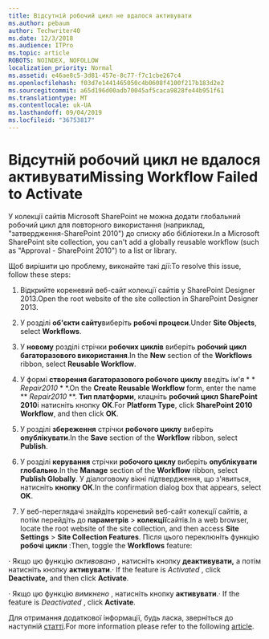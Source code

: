 ```yaml
---
title: Відсутній робочий цикл не вдалося активувати
ms.author: pebaum
author: Techwriter40
ms.date: 12/3/2018
ms.audience: ITPro
ms.topic: article
ROBOTS: NOINDEX, NOFOLLOW
localization_priority: Normal
ms.assetid: e46ae8c5-3d81-457e-8c77-f7c1cbe267c4
ms.openlocfilehash: f03d7e1441465050c4b0608f4100f217b183d2e2
ms.sourcegitcommit: a65d196d00adb70045af5caca9828fe44b951f61
ms.translationtype: MT
ms.contentlocale: uk-UA
ms.lasthandoff: 09/04/2019
ms.locfileid: "36753817"
---
```

# <a name="missing-workflow-failed-to-activate"></a><span data-ttu-id="87ab4-102">Відсутній робочий цикл не вдалося активувати</span><span class="sxs-lookup"><span data-stu-id="87ab4-102">Missing Workflow Failed to Activate</span></span>

<span data-ttu-id="87ab4-103">У колекції сайтів Microsoft SharePoint не можна додати глобальний робочий цикл для повторного використання (наприклад, "затвердження-SharePoint 2010") до списку або бібліотеки.</span><span class="sxs-lookup"><span data-stu-id="87ab4-103">In a Microsoft SharePoint site collection, you can't add a globally reusable workflow (such as "Approval - SharePoint 2010") to a list or library.</span></span>
  
<span data-ttu-id="87ab4-104">Щоб вирішити цю проблему, виконайте такі дії:</span><span class="sxs-lookup"><span data-stu-id="87ab4-104">To resolve this issue, follow these steps:</span></span> 
  
1. <span data-ttu-id="87ab4-105">Відкрийте кореневий веб-сайт колекції сайтів у SharePoint Designer 2013.</span><span class="sxs-lookup"><span data-stu-id="87ab4-105">Open the root website of the site collection in SharePoint Designer 2013.</span></span>
  
2. <span data-ttu-id="87ab4-106">У розділі **об'єкти сайту**виберіть **робочі процеси**.</span><span class="sxs-lookup"><span data-stu-id="87ab4-106">Under **Site Objects**, select **Workflows**.</span></span> 
  
3. <span data-ttu-id="87ab4-107">У **новому** розділі стрічки **робочих циклів** виберіть **робочий цикл багаторазового використання**.</span><span class="sxs-lookup"><span data-stu-id="87ab4-107">In the **New** section of the **Workflows** ribbon, select **Reusable Workflow**.</span></span> 
  
4. <span data-ttu-id="87ab4-108">У формі **створення багаторазового робочого циклу** введіть ім'я \* \* *Repair2010* \* \*.</span><span class="sxs-lookup"><span data-stu-id="87ab4-108">On the **Create Reusable Workflow** form, enter the name \*\* *Repair2010* \*\*.</span></span> <span data-ttu-id="87ab4-109">**Тип платформи**, клацніть **робочий цикл SharePoint 2010**і натисніть кнопку **OK**.</span><span class="sxs-lookup"><span data-stu-id="87ab4-109">For **Platform Type**, click **SharePoint 2010 Workflow**, and then click **OK**.</span></span> 
  
1. <span data-ttu-id="87ab4-110">У розділі **збереження** стрічки **робочого циклу** виберіть **опублікувати**.</span><span class="sxs-lookup"><span data-stu-id="87ab4-110">In the **Save** section of the **Workflow** ribbon, select **Publish**.</span></span> 
  
2. <span data-ttu-id="87ab4-111">У розділі **керування** стрічки **робочого циклу** виберіть **опублікувати глобально**.</span><span class="sxs-lookup"><span data-stu-id="87ab4-111">In the **Manage** section of the **Workflow** ribbon, select **Publish Globally**.</span></span> <span data-ttu-id="87ab4-112">У діалоговому вікні підтвердження, що з'явиться, натисніть **кнопку OK**.</span><span class="sxs-lookup"><span data-stu-id="87ab4-112">In the confirmation dialog box that appears, select **OK**.</span></span> 
  
3. <span data-ttu-id="87ab4-113">У веб-переглядачі знайдіть кореневий веб-сайт колекції сайтів, а потім перейдіть до **параметрів** \> **колекції**сайтів.</span><span class="sxs-lookup"><span data-stu-id="87ab4-113">In a web browser, locate the root website of the site collection, and then access **Site Settings** \> **Site Collection Features**.</span></span> <span data-ttu-id="87ab4-114">Після цього переклюніть функцію **робочі цикли** :</span><span class="sxs-lookup"><span data-stu-id="87ab4-114">Then, toggle the **Workflows** feature:</span></span> 
  
<span data-ttu-id="87ab4-115">· Якщо цю функцію *активовано* , натисніть кнопку **деактивувати,** а потім натисніть кнопку **активувати**.</span><span class="sxs-lookup"><span data-stu-id="87ab4-115">· If the feature is  *Activated*  , click **Deactivate,** and then click **Activate**.</span></span> 
  
<span data-ttu-id="87ab4-116">· Якщо цю функцію *вимкнено* , натисніть кнопку **активувати**.</span><span class="sxs-lookup"><span data-stu-id="87ab4-116">· If the feature is  *Deactivated*  , click **Activate**.</span></span> 
  
<span data-ttu-id="87ab4-117">Для отримання додаткової інформації, будь ласка, зверніться до наступній [статті](https://go.microsoft.com/fwlink/?linkid=2047770&amp;clcid=0x409).</span><span class="sxs-lookup"><span data-stu-id="87ab4-117">For more information please refer to the following [article](https://go.microsoft.com/fwlink/?linkid=2047770&amp;clcid=0x409).</span></span>
  


